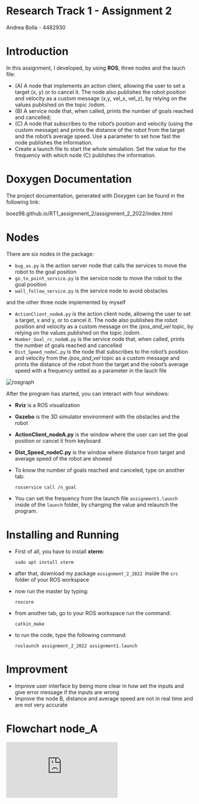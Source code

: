 # Research Track 1 - Assignment 2

Andrea Bolla - 4482930

# Introduction
In this assignment, I developed, by using **ROS**, three nodes and the lauch file:
- (A) A node that implements an action client, allowing the user to set a target (x, y) or to cancel it. The node also publishes the robot position and velocity as a custom message (x,y, vel_x, vel_z), by relying on the values published on the topic /odom. 
- (B) A service node that, when called, prints the number of goals reached and cancelled;
- (C) A node that subscribes to the robot’s position and velocity (using the custom message) and prints the distance of the robot from the target and the robot’s average speed. Use a parameter to set how fast the node publishes the information.
-  Create a launch file to start the whole simulation. Set the value for the frequency with which node (C) publishes
the information.

# Doxygen Documentation
The project documentation, generated with Doxygen can be found in the following link:

boez98.github.io/RT1_assignment_2/assignment_2_2022/index.html

# Nodes
There are six nodes in the package:

- `bug_as.py` is the action server node that calls the  services to move the robot to the goal position
- `go_to_point_service.py` is the service node to move the robot to the goal position
- `wall_follow_service.py` is the service node to avoid obstacles

and the other three node implemented by myself

- `ActionClient_nodeA.py` is the action client node, allowing the user to set a target, x and y, or to cancel it. The node also publishes the robot position and velocity as a custom message on the /*pos_and_vel* topic, by relying on the values published on the topic /*odom*. 
- `Number_Goal_rc_nodeB.py` is the service node that, when called, prints the number of goals reached and cancelled 
-  `Dist_Speed_nodeC.py` is the node that subscribes to the robot’s position and velocity from the */pos_and_vel* topic as a custom message and prints the distance of the robot from the target and the robot’s average speed with a frequency setted as a parameter in the lauch file

![rosgraph](https://user-images.githubusercontent.com/107572039/211221770-f5538c04-3884-4336-9099-b9ee421dbd1a.png)

After the program has started, you can interact with four windows:

- **Rviz** is a ROS visualization 
- **Gazebo** is the 3D simulator environment with the obstacles and the robot 
- **ActionClient_nodeA.py** is the window where the user can set the goal position or cancel it from keyboard
- **Dist_Speed_nodeC.py** is the window where distance from target and average speed of the robot are showed

- To know the number of goals reached and canceled, type on another tab:

      rosservice call /n_goal


- You can set the frequency from the launch file `assignment1.launch` inside of the `launch` folder, by changing the value and relaunch the program.

# Installing and Running
-  First of all, you have to install **xterm**:

       sudo apt install xterm

- after that, download my package  `assignment_2_2022 `inside the `src` folder of your ROS workspace

- now run the master by typing:

      roscore 

- from another tab, go to your ROS workspace run the command:

      catkin_make

- to run the code, type the following command:

      roslaunch assignment_2_2022 assignment1.launch



# Improvment
- Improve user interface by being more clear in how set the inputs and give error message if the inputs are wrong
- Improve the node B, distance and average speed are not in real time and are not very accurate
# Flowchart node_A
![Blank diagram.pdf](https://github.com/boez98/RT1_assignment_2/files/10372052/Blank.diagram.pdf)
